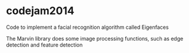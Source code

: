 codejam2014
===========

Code to implement a facial recognition algorithm called Eigenfaces

The Marvin library does some image processing functions, such as edge detection and feature detection
